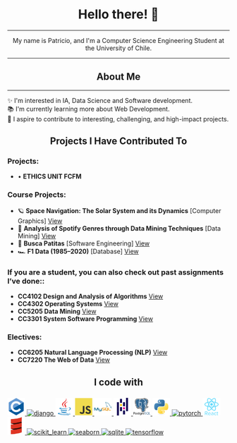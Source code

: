 <h1 align="center">Hello there! 👋</h1>

---

<p align="center">
  My name is Patricio, and I'm a Computer Science Engineering Student at the University of Chile.
</p>

---

<h2 align="center">About Me</h2>

---

<p align="left">✨ I'm interested in IA, Data Science and Software development. <br>📚 I'm currently learning more about Web Development.<br>🎯 I aspire to contribute to interesting, challenging, and high-impact projects.</p>


###
<h2 align="center">Projects I Have Contributed To</h2>

### Projects:
- &#8226; **ETHICS UNIT FCFM**  

### Course Projects:
- 🪐 **Space Navigation: The Solar System and its Dynamics** [Computer Graphics] [View](https://github.com/patricioespinozaa/CC3501-Computer-Graphics-Space-Navigation-The-Solar-System-and-Its-Dynamics)
- 🎵 **Analysis of Spotify Genres through Data Mining Techniques** [Data Mining] [View](https://github.com/patricioespinozaa/CC5205-Proyecto-Mineria-de-datos)
- 🐾 **Busca Patitas** [Software Engineering] [View](https://github.com/patricioespinozaa/CC4401-Software-Engineering-Proyecto-Busca-Patitas)
- 🏎️ **F1 Data (1985–2020)** [Database] [View](https://github.com/patricioespinozaa/CC3201-Database-Project-F1-Data-Between-1985-and-2020)

### If you are a student, you can also check out past assignments I’ve done::
- **CC4102 Design and Analysis of Algorithms** [View](https://github.com/patricioespinozaa/CC4102-Design-and-Analysis-of-Algorithms)
- **CC4302 Operating Systems** [View](https://github.com/patricioespinozaa/CC4302-Operating-Systems)
- **CC5205 Data Mining** [View](https://github.com/patricioespinozaa/CC5205-Data-Mining)
- **CC3301 System Software Programming** [View](https://github.com/patricioespinozaa/CC3301-System-Software-Programming)

### Electives:
- **CC6205 Natural Language Processing (NLP)** [View](https://github.com/patricioespinozaa/CC6205-Natural-Language-Processing)
- **CC7220 The Web of Data** [View](https://github.com/patricioespinozaa/CC7220-The-Web-Of-Data)

###

<h2 align="center">I code with</h2>

###

<p align="left"> <a href="https://www.cprogramming.com/" target="_blank" rel="noreferrer"> <img src="https://raw.githubusercontent.com/devicons/devicon/master/icons/c/c-original.svg" alt="c" width="40" height="40"/> </a> <a href="https://www.djangoproject.com/" target="_blank" rel="noreferrer"> <img src="https://cdn.worldvectorlogo.com/logos/django.svg" alt="django" width="40" height="40"/> </a> <a href="https://www.java.com" target="_blank" rel="noreferrer"> <img src="https://raw.githubusercontent.com/devicons/devicon/master/icons/java/java-original.svg" alt="java" width="40" height="40"/> </a> <a href="https://developer.mozilla.org/en-US/docs/Web/JavaScript" target="_blank" rel="noreferrer"> <img src="https://raw.githubusercontent.com/devicons/devicon/master/icons/javascript/javascript-original.svg" alt="javascript" width="40" height="40"/> </a> <a href="https://www.mysql.com/" target="_blank" rel="noreferrer"> <img src="https://raw.githubusercontent.com/devicons/devicon/master/icons/mysql/mysql-original-wordmark.svg" alt="mysql" width="40" height="40"/> </a> <a href="https://pandas.pydata.org/" target="_blank" rel="noreferrer"> <img src="https://raw.githubusercontent.com/devicons/devicon/2ae2a900d2f041da66e950e4d48052658d850630/icons/pandas/pandas-original.svg" alt="pandas" width="40" height="40"/> </a> <a href="https://www.postgresql.org" target="_blank" rel="noreferrer"> <img src="https://raw.githubusercontent.com/devicons/devicon/master/icons/postgresql/postgresql-original-wordmark.svg" alt="postgresql" width="40" height="40"/> </a> <a href="https://www.python.org" target="_blank" rel="noreferrer"> <img src="https://raw.githubusercontent.com/devicons/devicon/master/icons/python/python-original.svg" alt="python" width="40" height="40"/> </a> <a href="https://pytorch.org/" target="_blank" rel="noreferrer"> <img src="https://www.vectorlogo.zone/logos/pytorch/pytorch-icon.svg" alt="pytorch" width="40" height="40"/> </a> <a href="https://reactjs.org/" target="_blank" rel="noreferrer"> <img src="https://raw.githubusercontent.com/devicons/devicon/master/icons/react/react-original-wordmark.svg" alt="react" width="40" height="40"/> </a> <a href="https://www.scala-lang.org" target="_blank" rel="noreferrer"> <img src="https://raw.githubusercontent.com/devicons/devicon/master/icons/scala/scala-original.svg" alt="scala" width="40" height="40"/> </a> <a href="https://scikit-learn.org/" target="_blank" rel="noreferrer"> <img src="https://upload.wikimedia.org/wikipedia/commons/0/05/Scikit_learn_logo_small.svg" alt="scikit_learn" width="40" height="40"/> </a> <a href="https://seaborn.pydata.org/" target="_blank" rel="noreferrer"> <img src="https://seaborn.pydata.org/_images/logo-mark-lightbg.svg" alt="seaborn" width="40" height="40"/> </a> <a href="https://www.sqlite.org/" target="_blank" rel="noreferrer"> <img src="https://www.vectorlogo.zone/logos/sqlite/sqlite-icon.svg" alt="sqlite" width="40" height="40"/> </a> <a href="https://www.tensorflow.org" target="_blank" rel="noreferrer"> <img src="https://www.vectorlogo.zone/logos/tensorflow/tensorflow-icon.svg" alt="tensorflow" width="40" height="40"/> </a> </p>


###
